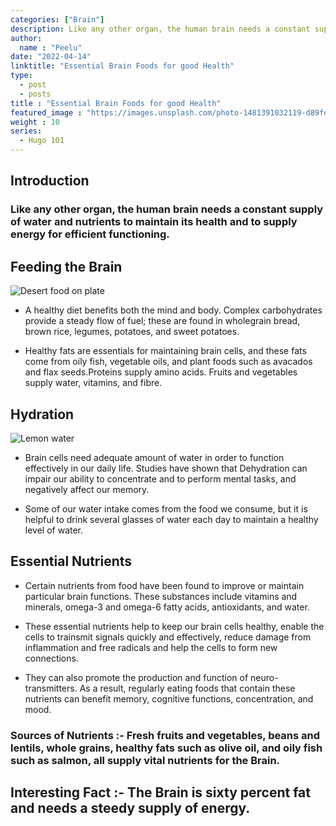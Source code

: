 ```yaml
---
categories: ["Brain"]
description: Like any other organ, the human brain needs a constant supply of water and nutrients to maintain its health and to supply energy for efficient functioning.
author:
  name : "Peelu"
date: "2022-04-14"
linktitle: "Essential Brain Foods for good Health"
type: 
  - post
  - posts
title : "Essential Brain Foods for good Health"
featured_image : "https://images.unsplash.com/photo-1481391032119-d89fee407e44?ixlib=rb-1.2.1&ixid=MnwxMjA3fDB8MHxwaG90by1wYWdlfHx8fGVufDB8fHx8&auto=format&fit=crop&w=465&q=80"
weight : 10
series:  
  - Hugo 101
---
```


## Introduction

### Like any other organ, the human brain needs a constant supply of water and nutrients to maintain its health and to supply energy for efficient functioning.

## Feeding the Brain

![Desert food on plate](/brain.webp)


- A healthy diet benefits both the mind and body. Complex carbohydrates provide a  steady flow of fuel; these are found in wholegrain bread, brown rice, legumes, potatoes, and sweet potatoes.

- Healthy fats are essentials for maintaining brain cells, and these fats come from oily fish, vegetable oils, and plant foods such as avacados and flax seeds.Proteins supply amino acids. Fruits and vegetables supply water, vitamins, and fibre.

## Hydration

![Lemon water](/lemon.webp)

- Brain cells need adequate amount of water in order to function effectively in our daily life. Studies have shown that Dehydration can impair our ability to concentrate and to perform mental tasks, and negatively affect our memory.

- Some of our water intake comes from the food we consume, but it is helpful to drink several glasses of water each day to maintain a healthy level of water.

## Essential Nutrients

- Certain nutrients from food have been found to improve or  maintain particular brain functions. These substances include vitamins and minerals, omega-3 and omega-6 fatty acids, antioxidants, and water.

- These essential nutrients help to keep our brain cells healthy, enable the cells to trainsmit signals quickly and effectively, reduce  damage from inflammation and free radicals and help the cells to form new connections.

- They can also promote the production and function of neuro-transmitters. As a result, regularly eating foods that contain these nutrients can benefit memory, cognitive functions, concentration, and mood.

### Sources of Nutrients :- Fresh fruits and vegetables, beans and lentils, whole grains, healthy fats such as olive oil, and oily fish such as salmon, all supply vital nutrients for the Brain.

## Interesting Fact :- The Brain is sixty percent fat and needs a steedy supply of energy.



